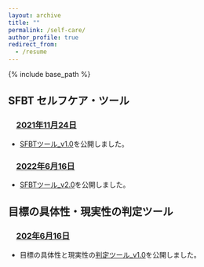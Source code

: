 ```yaml
---
layout: archive
title: ""
permalink: /self-care/
author_profile: true
redirect_from:
  - /resume
---
```


{% include base_path %}


## **SFBT セルフケア・ツール**  
### 　<u>2021年11月24日</u>  
- <a href="https://streamlit-goalcls-sudz64bhwa-an.a.run.app" target="_blank" rel="noopener noreferrer">SFBTツール_v1.0</a>を公開しました。  
### 　<u>2022年6月16日</u>  
- <a href="https://sfbt-tool-v1-lur5uyrhqa-an.a.run.app" target="_blank" rel="noopener noreferrer">SFBTツール_v2.0</a>を公開しました。  

## **目標の具体性・現実性の判定ツール**  
### 　<u>202年6月16日</u>  
- 目標の具体性と現実性の<a href="https://goal-cls-v1-lur5uyrhqa-an.a.run.app" target="_blank" rel="noopener noreferrer">判定ツール_v1.0</a>を公開しました。  
